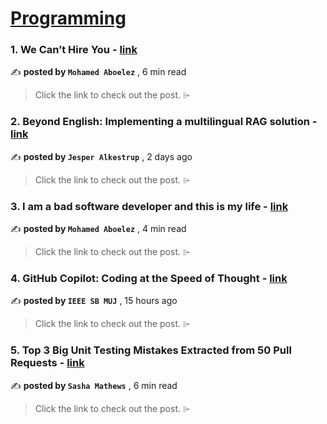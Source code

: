 
<h1><a href=https://medium.com/tag/programming/recommended target="_blank" rel="noopener noreferrer">Programming</a></h1>
<h3>1. We Can’t Hire You - <a href=https://medium.com/blob-streaming/we-cant-hire-you-f61819ca55dd?source=tag_recommended_feed---------0-84----------programming----------f9be1065_88f7_436e_90f1_968ac33b9163------- target="_blank" rel="noopener noreferrer">link</a></h3>

✍️ **posted by `Mohamed Aboelez`** <date> , 6 min read</date>

<blockquote>Click the link to check out the post. ⌲</blockquote>

<h3>2. Beyond English: Implementing a multilingual RAG solution - <a href=https://medium.com/towards-data-science/beyond-english-implementing-a-multilingual-rag-solution-12ccba0428b6?source=tag_recommended_feed---------1-107----------programming----------f9be1065_88f7_436e_90f1_968ac33b9163------- target="_blank" rel="noopener noreferrer">link</a></h3>

✍️ **posted by `Jesper Alkestrup`** <date> , 2 days ago</date>

<blockquote>Click the link to check out the post. ⌲</blockquote>

<h3>3. I am a bad software developer and this is my life - <a href=https://medium.com/blob-streaming/i-am-a-bad-software-developer-and-this-is-my-life-5c248dc72c2a?source=tag_recommended_feed---------2-85----------programming----------f9be1065_88f7_436e_90f1_968ac33b9163------- target="_blank" rel="noopener noreferrer">link</a></h3>

✍️ **posted by `Mohamed Aboelez`** <date> , 4 min read</date>

<blockquote>Click the link to check out the post. ⌲</blockquote>

<h3>4. GitHub Copilot: Coding at the Speed of Thought - <a href=https://medium.com/@ieeemuj/github-copilot-coding-at-the-speed-of-thought-00fb410fd0b1?source=tag_recommended_feed---------3-84----------programming----------f9be1065_88f7_436e_90f1_968ac33b9163------- target="_blank" rel="noopener noreferrer">link</a></h3>

✍️ **posted by `IEEE SB MUJ`** <date> , 15 hours ago</date>

<blockquote>Click the link to check out the post. ⌲</blockquote>

<h3>5. Top 3 Big Unit Testing Mistakes Extracted from 50 Pull Requests - <a href=https://medium.com/gitconnected/top-3-big-unit-testing-mistakes-extracted-from-50-pull-requests-ce3af893f778?source=tag_recommended_feed---------4-107----------programming----------f9be1065_88f7_436e_90f1_968ac33b9163------- target="_blank" rel="noopener noreferrer">link</a></h3>

✍️ **posted by `Sasha Mathews`** <date> , 6 min read</date>

<blockquote>Click the link to check out the post. ⌲</blockquote>

